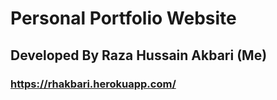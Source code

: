 # Personal Portfolio Website
## Developed By Raza Hussain Akbari (Me) 

### https://rhakbari.herokuapp.com/ 